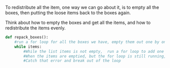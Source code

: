 <!--title={Repack Boxes}-->

<!--badges={Python:12,Software Engineering:8,Tinkerer:6}-->

<!--concepts={Lists, For Loops, Slicing Lists, While Loops, Indexing Lists}-->

To redistribute all the item, one way we can go about it, is to empty all the boxes, then putting the loose items back to the boxes again. 

Think about how to empty the boxes and get all the items, and how to redistribute the items evenly.

```python
def repack_boxes():
	#run a for loop for all the boxes we have, empty them out one by one, and add the items that we take out of the boxes into a list
	while items:
		#While the list items is not empty,  run a for loop to add one item at a time into each box
		#When the items are emptied, but the for loop is still running, implement an IndexError on the part of the while loop that removes the number of boxes per index
		#Catch that error and break out of the loop
```


